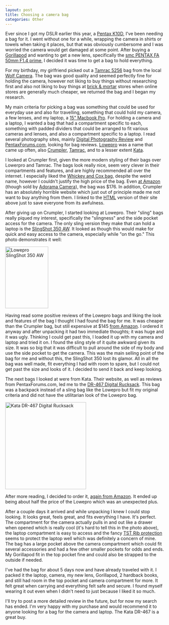 ```yaml
--- 
layout: post
title: Choosing a camera bag
categories: Other
---
```

Ever since I got my DSLR earlier this year, a <a href="http://en.wikipedia.org/wiki/Pentax_K10D">Pentax K10D</a>, I've been needing a bag for it.  I went without one for a while, wrapping the camera in shirts or towels when taking it places, but that was obviously cumbersome and I was worried the camera would get damaged at some point.  After buying a <a href="http://www.joby.com/products/gorillapod/slrzoom/">Gorillapod</a> and wanting to get a new lens, specifically the <a href="http://www.pentaximaging.com/camera-lenses/smc_PENTAX_FA_50mm_F1.4/">smc PENTAX FA 50mm F1.4 prime</a>, I decided it was time to get a bag to hold everything.

For my birthday, my girlfriend picked out a <a href="http://www.tamrac.com/5256.htm">Tamrac 5256</a> bag from the local <a href="http://www.wolfcamera.com/">Wolf Camera</a>.  The bag was good quality and seemed perfectly fine for holding the camera, however not liking to buy things without researching first and also not liking to buy things at <a href="http://en.wikipedia.org/wiki/Bricks_and_mortar_business">brick &amp; mortar</a> stores when online stores are generally much cheaper, we returned the bag and I began my research.

My main criteria for picking a bag was something that could be used for everyday use and also for travelling, something that could hold my camera, a few lenses, and my laptop, a <a href="http://en.wikipedia.org/wiki/MacBook_Pro">15" Macbook Pro</a>.  For holding a camera and a laptop, I wanted a bag that had a compartment specific to each, something with padded dividers that could be arranged to fit various cameras and lenses, and also a compartment specific to a laptop.  I read several photography sites, mainly <a href="http://dpreview.com/">Digital Photography Review</a> and <a href="http://pentaxforums.com/">PentaxForums.com</a>, looking for bag reviews.  <a href="http://www.lowepro.com/">Lowepro</a> was a name that came up often, also <a href="http://www.crumplerbags.com/lite/english/products.html">Crumpler</a>, <a href="http://www.tamrac.com/">Tamrac</a>, and to a lesser extent <a href="http://kata-bags.com/">Kata</a>.

I looked at Crumpler first, given the more modern styling of their bags over Lowerpro and Tamrac.  The bags look really nice, seem very clever in their compartments and features, and are highly recommended all over the internet.  I especially liked the <a href="http://www.crumplerbags.com/Lite/English/Products/Whickey-and-Cox-WC03A.html?image=1">Whickey and Cox bag</a>, despite the weird name, however I couldn't justify the high price of the bag.  Even <a href="http://www.amazon.com/Crumpler-Wickey-Laptop-Backpack-Screens/dp/B000U86OR0/ref=sr_1_3?ie=UTF8&amp;s=photo&amp;qid=1230574828&amp;sr=1-3">at Amazon</a> (though sold by <a href="http://www.adorama.com/">Adorama Camera</a>), the bag was $176.   In addition, Crumpler has an absolutely horrible website which just out of principle made me not want to buy anything from them.  I linked to the <a href="http://en.wikipedia.org/wiki/HTML">HTML</a> version of their site above just to save everyone from its awfulness.

After giving up on Crumpler, I started looking at Lowepro.  Their "sling" bags really piqued my interest, specifically the "slingness" and the side pocket access for the camera.  The only sling version they make that can hold a laptop is the <a href="http://products.lowepro.com/product/SlingShot-350-AW,2117,4.htm">SlingShot 350 AW</a>.  It looked as though this would make for quick and easy access to the camera, especially while "on the go."  This photo demonstrates it well:

<img class="size-full wp-image-339" title="lowepro-slingshot-350aw" src="http://cameronstokes.com/wp-content/uploads/2008/12/lowepro-slingshot-350aw.jpeg" alt="Lowepro SlingShot 350 AW" width="136" height="195" />

Having read some positive reviews of the Lowepro bags and liking the  look and features of the bag I thought I had found the bag for me.  It was cheaper than the Crumpler bag, but still expensive at $145 <a href="http://www.amazon.com/Lowepro-SlingShot-350-AW-Black/dp/B001E07NY6/ref=sr_1_2?ie=UTF8&amp;s=photo&amp;qid=1230575840&amp;sr=1-2">from Amazon</a>.   I ordered it anyway and after unpacking it had two immediate thoughts; it was huge and it was ugly.  Thinking I could get past this, I loaded it up with my camera and laptop and tried it on.  I found the sling style of it quite awkward given its size.  It was so big that it was difficult to pull around the side of my body and use the side pocket to get the camera.  This was the main selling point of the bag for me and without this, the SlingShot 350 lost its glamor.  All in all the bag was well made, fit everything I had with room to spare, but I could not get past the size and looks of it.  I decided to send it back and keep looking.

The next bags I looked at were from Kata.  Their website, as well as reviews from PentaxForums.com, led me to the <a href="http://www.kata-bags.com/product.asp?p_Id=401&amp;Version=Photo">DR-467 Digital Rucksack</a>.  This bag was a backpack instead of a sling bag like the Lowepro but fit my original criteria and did not have the utilitarian look of the Lowepro bag.<br style="font-size: 19.5px; line-height: 28.5px;" />

<img class="size-full wp-image-344" title="kata-dr-467-digital-rucksack" src="http://cameronstokes.com/wp-content/uploads/2008/12/kata-dr-467-digital-rucksack.jpg" alt="Kata DR-467 Digital Rucksack" width="256" height="275" />

After more reading, I decided to order it, <a href="http://www.amazon.com/Kata-KT-DR-467-Digital-Rucksack/dp/B000VW6KXS/ref=pd_bbs_sr_1?ie=UTF8&amp;s=electronics&amp;qid=1230572516&amp;sr=8-1">again from Amazon</a>.  It ended up being about half the price of the Lowepro which was an unexpected plus.

After a couple days it arrived and while unpacking I knew I could stop looking.  It looks great, feels great, and fits everything I have.  It's perfect.  The compartment for the camera actually pulls in and out like a drawer when opened which is really cool (it's hard to tell this in the photo above), the laptop compartment is easy to access and the fancy <a href="http://www.kata-bags.com/Uniquefeatures.asp">TST Rib protection</a> seems to protect the laptop well which was definitely a concern of mine. The bag has a large pocket above the camera compartment which could fit several accessories and had a few other smaller pockets for odds and ends.  My Gorillapod fit in the top pocket fine and could also be strapped to the outside if needed.

I've had the bag for about 5 days now and have already traveled with it.  I packed it the laptop, camera, my new lens, Gorillapod, 2 hardback books, and still had room in the top pocket and camera compartment for more.  It felt great when carrying and everything felt safe and secure. I found myself wearing it out even when I didn't need to just because I liked it so much.

I'll try to post a more detailed review in the future, but for now my search has ended.  I'm very happy with my purchase and would recommend it to anyone looking for a bag for the camera and laptop.  The Kata DR-467 is a great buy.
